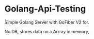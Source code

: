 # Golang-Api-Testing

Simple Golang Server with GoFiber V2 for. 

No DB, stores data on a Arrray in memory, 